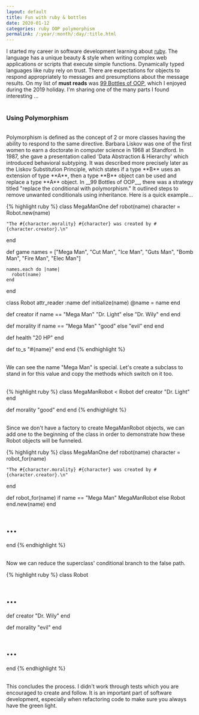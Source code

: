 ```yaml
---
layout: default
title: Fun with ruby & bottles
date: 2020-01-12
categories: ruby OOP polymorphism
permalink: /:year/:month/:day/:title.html
---
```


I started my career in software development learning about [ruby](https://www.ruby-lang.org/en/).  The language has a unique beauty & style when writing complex web applications or scripts that execute simple functions.  Dynamically typed languages like ruby rely on trust.  There are expectations for objects to respond appropriately to messages and presumptions about the message results.  On my list of **must reads** was [99 Bottles of OOP](https://www.sandimetz.com/99bottles), which I enjoyed during the 2019 holiday.  I'm sharing one of the many parts I found interesting ...
<br/><br/>
### **Using Polymorphism**
<br/>
 Polymorphism is defined as the concept of 2 or more classes having the ability to respond to the same directive.  Barbara Liskov was one of the first women to earn a doctorate in computer science in 1968 at Standford.  In 1987, she gave a presentation called 'Data Abstraction & Hierarchy' which introduced behavioral subtyping.  It was described more precisely later as the Liskov Substitution Principle, which states if a type **B** uses an extension of type **A**, then a type **B** object can be used and replace a type **A** object.  In __99 Bottles of OOP__, there was a strategy titled "replace the conditional with polymorphism."  It outlined steps to remove unwanted conditionals using inheritance.  Here is a quick example...  
<br/>

{% highlight ruby %}
class MegaManOne
  def robot(name)
    character = Robot.new(name)

    "The #{character.morality} #{character} was created by #{character.creator}.\n"
  end

  def game
    names = ["Mega Man", "Cut Man", "Ice Man", "Guts Man", "Bomb Man",
      "Fire Man", "Elec Man"]
    
    names.each do |name|
      robot(name)
    end
end

class Robot
  attr_reader :name
  def initialize(name)
    @name = name
  end

  def creator
    if name == "Mega Man"
      "Dr. Light"
    else
      "Dr. Wily"
    end
  end

  def morality
    if name == "Mega Man"
      "good"
    else
      "evil"
    end
  end

  def health
    "20 HP"
  end

  def to_s
    "#{name}"
  end
end
{% endhighlight %}

<br/>
We can see the name "Mega Man" is special.  Let's create a subclass to stand in for this value and copy the methods which switch on it too.
<br/><br/>

{% highlight ruby %}
class MegaManRobot < Robot
  def creator
    "Dr. Light"
  end

  def morality
    "good"
  end
end
{% endhighlight %}

<br/>
Since we don't have a factory to create MegaManRobot objects, we can add one to the beginning of the class in order to demonstrate how these Robot objects will be funneled.  
<br/>

{% highlight ruby %}
class MegaManOne
  def robot(name)
    character = robot_for(name)

    "The #{character.morality} #{character} was created by #{character.creator}.\n"
  end  
  
  def robot_for(name)
    if name == "Mega Man"
      MegaManRobot
    else
      Robot
    end.new(name)
  end
  # ...
end
{% endhighlight %}

<br/>
Now we can reduce the superclass' conditional branch to the false path.  
<br/>

{% highlight ruby %}
class Robot
  # ...
  def creator
    "Dr. Wily"
  end

  def morality
    "evil"
  end
  # ...
end
{% endhighlight %}

<br/>
This concludes the process.  I didn't work through tests which you are encouraged to create and follow.  It is an important part of software development, especially when refactoring code to make sure you always have the green light.  
